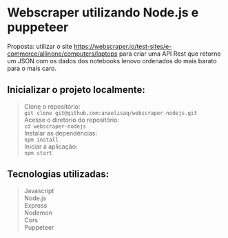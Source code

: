 # Webscraper utilizando Node.js e puppeteer

Proposta: utilizar o site https://webscraper.io/test-sites/e-commerce/allinone/computers/laptops para criar uma API Rest que retorne um JSON com os dados dos notebooks lenovo ordenados do mais barato para o mais caro.

## Inicializar o projeto localmente:

  > Clone o repositório:</br>
   `git clone git@github.com:anaelisaq/webscraper-nodejs.git`</br>
  > Acesse o diretório do repositório:</br>
`cd webscraper-nodejs`</br>
  > Instalar as dependências:</br>
 `npm install`</br>
 > Iniciar a aplicação:</br>
`npm start`</br>

## Tecnologias utilizadas:

> Javascript </br>
> Node.js </br>
> Express </br>
> Nodemon </br>
> Cors </br>
> Puppeteer </br>